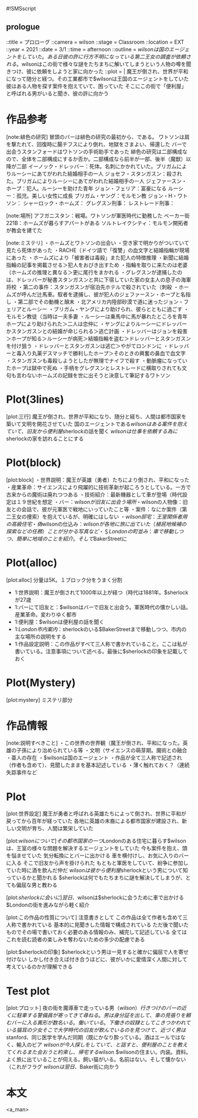 #!SMSscript

## prologue

::title = プロローグ
::camera = wilson
::stage = Classroom
::location = EXT
::year = 2021
::date = 3/1
::time = afternoon
::outline = $wilsonは国のエージェントをしていた。ある日彼の許に行方不明になっている第二王女の調査が依頼される。$wilsonはこの街で様々な謎をたちまちに解いてしまうという人物の噂を聞きつけ、彼に依頼をしようと家に向かった
::plot = |
魔王が倒され、世界が平和になって随分と経つ。その工業都市で$wilsonは王国のエージェントをしていた
彼はある人物を探す案件を抱えていて、困っていた
そこにこの街で「便利屋」と呼ばれる男がいると聞き、彼の許に向かう

# 作品参考

[note:緋色の研究]
冒頭のバーは緋色の研究の最初から、である。
ワトソンは肩を撃たれて、回復時に腸チフスにより倒れ、地獄をさまよい、帰還した
バーで出会うスタンフォードはワトソンの手術助手であった
緋色の研究は二部構成なので、全体を二部構成にするか否か。二部構成なら前半が一部、後半（魔獣）以降が二部
イーノック・ドレッバー：死体。名刺にかかれていた。ブリガムによりルーシーにあてがわれた結婚相手の一人
ジョセフ・スタンガスン：殺された。ブリガムによりルーシーにあてがわれた結婚相手の一人
ジェファースン・ホープ：犯人。ルーシーを助けた青年
ジョン・フェリア：富豪になる
ルーシー：孤児。美しい女性に成長
ブリガム・ヤング：モルモン教
ジョン・H・ワトソン：
シャーロック・ホームズ：
グレグスン刑事：
レストレード刑事：

[note:場所]
アフガニスタン：戦場。ワトソンが軍医時代に勤務した
ベーカー街221B：ホームズが暮らすアパートがある
ソルトレイクシティ：モルモン開拓者が教会を建てた

[note:ミステリ]
・ホームズとワトソンの出会い
・空き家で明かりがついていて見たら死体があった
・RACHE（ドイツ語で「復讐」の血文字と結婚指輪が現場にあった
・ホームズにより「被害者は毒殺」また犯人の特徴推理
・新聞に結婚指輪の記事を掲載させる＞犯人をおびき出すため
・指輪を取りに来たのは老婆（ホームズの推理と異なる＞更に尾行をまかれる
・グレグスンが逮捕したのは、ドレッバーが秘書スタンガスンと共に下宿していた家の女主人の息子の海軍将校
・第二の事件：スタンガスンが宿泊先ホテルで殺されていた（刺殺
・ホームズが呼んだ辻馬車。馭者を逮捕し、彼が犯人のジェファースン・ホープと名指し
・第二部でその動機と顛末
・北アメリカ内陸部砂漠で道に迷ったジョン・フェリアとルーシー
・ブリガム・ヤングにより助けられ、彼らとともに過ごす
・モルモン教徒（当時は一夫多妻
・ルーシーは乗馬中に馬が暴れたところを青年ホープにより助けられた＞二人は恋仲に
・ヤングによりルーシーにドレッバーかスタンガスンとの結婚が命じられる＞逃亡計画
・ドレッバーはジョンを殺害＞ホープが知る＞ルーシーが病死＞結婚指輪を盗む＞ドレッバーとスタンガスンを付け狙う
・ドレッバーとスタンガスンは逃亡＞やがてロンドンに
・ドレッバーと毒入り丸薬デスマッチで勝利したホープ＞そのときの興奮の鼻血で血文字
・スタンガスンも毒殺しようとしたが無理でナイフで殺す
・動脈瘤になっていたホープは獄中で死ぬ
・手柄をグレグスンとレストレードに横取りされても文句も言わないホームズの記録を世に出そうと決意して筆記するワトソン

# Plot(3lines)

[plot:三行]
魔王が倒され、世界が平和になり、随分と経ち、人間は都市国家を築いて文明を開花させていた
国のエージェントである$wilsonはある案件を抱えていて、旧友から便利屋$sherlockの話を聞く
$wilsonは仕事を依頼する為に$sherlockの家を訪れることにする

# Plot(block)

[plot:block]
・世界説明：魔王が英雄（勇者）たちにより倒され、平和になった
・産業革命：サイエンスにより飛躍的に技術革新が起ころうとしている。一方で古来からの魔術は廃れつつある
・技術紹介：最新機器として車が登場（時代設定は１９世紀を想定
・バー：$wilsonが旧友に出会う場所
・$wilsonの人物像：旧友との会話で、彼が元軍医で戦地にいっていたこと等
・案件：なにか案件（第二王女の捜索）を抱えているが、明確にはしない
・$wilson邸宅：王室関係者用の高級住宅
・偽$wilsonの仕込み：$wilsonが各地に旅に出ていた（植民地候補の探索などの任務）ことが分かる写真など
・＄Londonの町並み：車で移動しつつ、簡単に地域のことを紹介。そして$BakerStreetに

# Plot(alloc)

[plot:alloc]
分量は5K。１ブロック分をうまく分割
- 1:世界説明：魔王が倒されて1000年以上が経つ（時代は1881年。$sherlockが27歳
- 1:バーにて旧友と：$wilsonはバーで旧友と出会う。軍医時代の懐かしい話。産業革命。変わりゆく都市
- 1:便利屋：$wilsonは便利屋の話を聞く
- 1:$London市内案内：$sherlockのいる$BakerStreetまで移動しつつ、市内の主な場所の説明をする
- 1:作品設定説明：この作品がすべて三人称で書かれていること。ここは私が書いている。注意事項について述べる。最後に$sherlockの印象を記載しておく

# Plot(Mystery)

[plot:mystery]
ミステリ部分

# 作品情報

[note:説明すべきこと]
・この世界の世界観（魔王が倒され、平和になった。英雄の子孫により治められている等
・文明（サイエンスの萌芽期。魔術との融合
・亜人の存在
・$wilsonは国のエージェント
・作品が全て三人称で記述され（作者も含めて）、見聞したままを基本記述している
・薄く触れておく？（連続失踪事件など

# Plot

[plot:世界設定]
魔王が勇者と呼ばれる英雄たちによって倒され、世界に平和が戻ってから百年が経っていた
各地に英雄の末裔による都市国家が建設され、新しい文明が育ち、人間は繁栄していた

[plot:$wilsonについて]
その都市国家の一つ$Londonのある住宅に暮らす$wilsonは、王室の様々な問題を解決するエージェントをしていた
今も案件を抱え、頭を悩ませていた
気分転換にとバーに出かける
車を横付けし、お気に入りのバーに入る
そこで旧友から声を掛けられた
もともと軍医をしていて、紛争に参加していた時に酒を飲んだ仲だ
$wilsonは彼から便利屋$sherlockという男について知っているかと聞かれる
$sherlockは何でもたちまちに謎を解決してしまうが、とても偏屈な男と教わる

[plot:$sherlockに会いに]
翌日、$wilsonは$sherlockに会うために車で出かける
$Londonの街を進みながら軽く紹介

[plot:この作品の性質について]
注意書きとして
この作品は全て作者も含めて三人称で書かれている
基本的に見聞きした情報で構成されている
ただ後で聞いたものでその場で書いておく必要のある情報のみ、補完して記述している
全てはこれを読む読者の楽しみを奪わないための多少の配慮である

[plot:$sherlockの印象]
$sherlockという男は一見すると確かに偏屈で人を寄せ付けない
しかし付き合えば付き合うほどに、彼がいかに愛情深く人間に対して考えているのかが理解できる

# Test plot

[plot:プロット]
夜の街を魔導車で走っている男（$wilson）
行きつけのバーの近くに駐車する
警備員が寄ってきて尋ねる。男は身分証を出して、車の見張りを頼む
バーに入る
異形が数名いる。働いている。下働きの奴隷としてこきつかわれている猫耳の少女
そこで大学時代の旧友が飲んでいるのを見つけて、近づく
男は$stanford、同じ医学を学んだ同期（既にかなり酔っている。酒はエールではなく、輸入のビア
$wilsonが今人探しをしていて、と話すと、便利屋のことを教えてくれる
また会おうと約束し、帰宅する$wilson
$wilsonの住まい。内装。資料。よく旅に出ていることが伺える。飼い猫がいる。名前はない。そして懐かない（これがフラグ
$wilsonは翌日、$Baker街に向かう

# 本文

<a_man>


